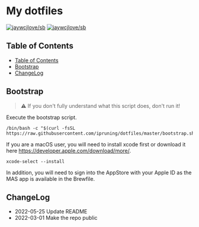 # My dotfiles

<!--rehype:style=font-size: 38px; border-bottom: 0; display: flex; min-height: 260px; align-items: center; justify-content: center;-->

[![jaywcjlove/sb](https://wangchujiang.com/sb/lang/english.svg)](README.md) [![jaywcjlove/sb](https://wangchujiang.com/sb/lang/chinese.svg)](README.zh-cn.md)

<!--rehype:style=text-align: center;-->

## Table of Contents

- [Table of Contents](#table-of-contents)
- [Bootstrap](#bootstrap)
- [ChangeLog](#changelog)

## Bootstrap

> ⚠️ If you don't fully understand what this script does, don't run it!

Execute the bootstrap script.

```shell
/bin/bash -c "$(curl -fsSL https://raw.githubusercontent.com/ipruning/dotfiles/master/bootstrap.sh)"
```

If you are a macOS user, you will need to install xcode first or download it here  <https://developer.apple.com/download/more/>.

```shell
xcode-select --install
```

In addition, you will need to sign into the AppStore with your Apple ID as the MAS app is available in the Brewfile.

## ChangeLog

- 2022-05-25 Update README
- 2022-03-01 Make the repo public
